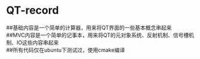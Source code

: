 # QT-record  
##基础内容是一个简单的计算器，用来将QT界面的一些基本概念串起来  
##MVC内容是一个简单的记事本，用来将QT的元对象系统、反射机制、信号槽机制、IO这些内容串起来  
##所有代码仅在ubuntu下测试过，使用cmake编译  
